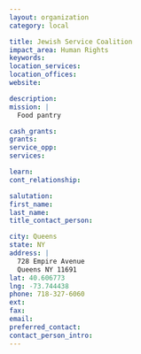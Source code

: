 ```yaml
---
layout: organization
category: local

title: Jewish Service Coalition
impact_area: Human Rights
keywords: 
location_services: 
location_offices: 
website: 

description: 
mission: |
  Food pantry

cash_grants: 
grants: 
service_opp: 
services: 

learn: 
cont_relationship: 

salutation: 
first_name: 
last_name: 
title_contact_person: 

city: Queens
state: NY
address: |
  728 Empire Avenue  
  Queens NY 11691
lat: 40.606773
lng: -73.744438
phone: 718-327-6060
ext: 
fax: 
email: 
preferred_contact: 
contact_person_intro: 
---
```

